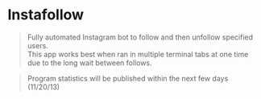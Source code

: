 # Instafollow  
> Fully automated Instagram bot to follow and then unfollow specified users.  
> This app works best when ran in multiple terminal tabs at one time due to the long wait between follows.  
  
> Program statistics will be published within the next few days (11/20/13)

